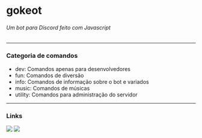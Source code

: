 # gokeot
###### *Um bot para Discord feito com Javascript*
---
### Categoria de comandos
- dev: Comandos apenas para desenvolvedores
- fun: Comandos de diversão
- info: Comandos de informação sobre o bot e variados
- music: Comandos de músicas
- utility: Comandos para administração do servidor
---
### Links
[<img src="https://img.shields.io/badge/Discord-5865F2?style=for-the-badge&logo=discord&logoColor=white"/>](https://discord.gg/Hq7atav6W5)
[<img src="https://img.shields.io/badge/GitHub-100000?style=for-the-badge&logo=github&logoColor=white">](https://github.com/joao-erik2077/gokeot)